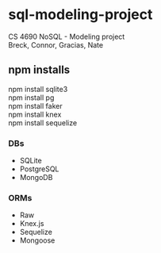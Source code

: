 # sql-modeling-project
CS 4690 NoSQL - Modeling project  
Breck, Connor, Gracias, Nate


## npm installs
npm install sqlite3  
npm install pg  
npm install faker  
npm install knex  
npm install sequelize


### DBs
- SQLite
- PostgreSQL
- MongoDB


### ORMs
- Raw  
- Knex.js  
- Sequelize  
- Mongoose